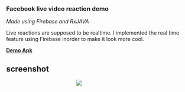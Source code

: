### Facebook live video reaction demo
*Made using Firebase and RxJAVA*

Live reactions are supposed to be realtime. I implemented the real time feature using Firebase inorder to make it look more cool.

**[Demo Apk](https://github.com/gulzar1996/AppiVAGoogleCalendar/blob/master/app-debug.apk)**

## screenshot
&nbsp; &nbsp; &nbsp; &nbsp; &nbsp; &nbsp; &nbsp; &nbsp; &nbsp; &nbsp; &nbsp; &nbsp; &nbsp; &nbsp; &nbsp; &nbsp; &nbsp; &nbsp; &nbsp; &nbsp; &nbsp; &nbsp; &nbsp; &nbsp; ![](fb_live_video_reactions.gif)

